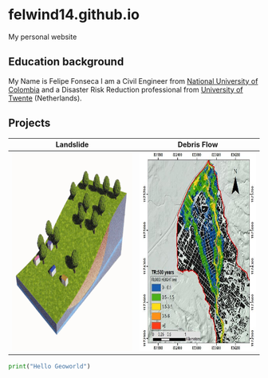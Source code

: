 # felwind14.github.io
My personal website

## Education background

My Name is Felipe Fonseca I am a Civil Engineer from [National University of Colombia](https://unal.edu.co/) and a Disaster Risk Reduction professional from [University of Twente](https://www.itc.nl/education/studyfinder/geo-information-science-earth-observation/specialisation/natural-hazards-and-disaster-risk-reduction/) (Netherlands). 


## Projects

<!-- ![](https://www.researchgate.net/profile/Felipe-Fonseca-6/publication/332868991/figure/fig1/AS:765688356564993@1559565738493/4-Flow-like-phenomena-for-a-precipitation-of-500-years-return-period-AMVA2018.jpg) -->
<!-- ![](images/landslide.gif) -->

<!-- <p align="left">
<img src ="https://www.researchgate.net/profile/Felipe-Fonseca-6/publication/332868991/figure/fig1/AS:765688356564993@1559565738493/4-Flow-like-phenomena-for-a-precipitation-of-500-years-return-period-AMVA2018.jpg" width=350 height=400  /> </p> -->


<!-- in case hyperlinks dont work -->

<!--
Landslide          |  Debris Flow
:------------------------:|:------------------------:
 <img src ="images/landslide.gif" width=350 height=400> | <img src ="https://www.researchgate.net/profile/Felipe-Fonseca-6/publication/332868991/figure/fig1/AS:765688356564993@1559565738493/4-Flow-like-phenomena-for-a-precipitation-of-500-years-return-period-AMVA2018.jpg" width=350 height=400  /> 
-->

 Landslide          |  Debris Flow
:-------------------------:|:-------------------------:
 <img src ="images/landslide.gif" width=350 height=400> | <img src ="images/Flowlike500.png" width=350 height=400  /> 


```python
print("Hello Geoworld")
```